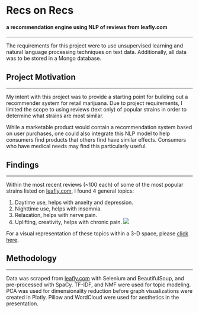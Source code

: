 # Recs on Recs
#### a recommendation engine using NLP of reviews from leafly.com
---
The requirements for this project were to use unsupervised learning and natural language processing techniques on text data. Additionally, all data was to be stored in a Mongo database.

## Project Motivation
---
My intent with this project was to provide a starting point for building out a recommender system for retail marijuana. Due to project requirements, I limited the scope to using reviews (text only) of popular strains in order to determine what strains are most similar. 

While a marketable product would contain a recommendation system based on user purchases, one could also integrate this NLP model to help consumers find products that others find have similar effects. Consumers who have medical needs may find this particularly useful.

## Findings
---
Within the most recent reviews (~100 each) of some of the most popular strains listed on [leafly.com](https://www.leafly.com/explore), I found 4 general topics:
1. Daytime use, helps with anxeity and depression.
2. Nighttime use, helps with insomnia.
3. Relaxation, helps with nerve pain.
4. Uplifting, creativity, helps with chronic pain.
![](~/Downloads/plot.png?raw=true)

For a visual representation of these topics within a 3-D space, please [click here](https://plot.ly/~n8pk/88/).

## Methodology
---
Data was scraped from [leafly.com](https://www.leafly.com/explore) with Selenium and BeautifulSoup, and pre-processed with SpaCy. TF-IDF, and NMF were used for topic modeling. PCA was used for dimensionality reduction before graph visualizations were created in Plotly. Pillow and WordCloud were used for aesthetics in the presentation.
